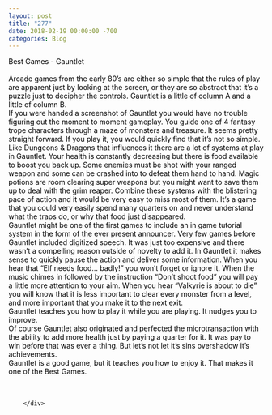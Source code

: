 ```yaml
---
layout: post
title: "277"
date: 2018-02-19 00:00:00 -700
categories: Blog
---
```


<div class="blog-content">
				<div class="paragraph"><span><span style="color:rgb(0, 0, 0)">Best Games - Gauntlet</span></span><br><span></span><br><span><span style="color:rgb(0, 0, 0)">Arcade games from the early 80&rsquo;s are either so simple that the rules of play are apparent just by looking at the screen, or they are so abstract that it&rsquo;s a puzzle just to decipher the controls. Gauntlet is a little of column A and a little of column B.</span></span><br><span></span><span><span style="color:rgb(0, 0, 0)">If you were handed a screenshot of Gauntlet you would have no trouble figuring out the moment to moment gameplay. You guide one of 4 fantasy trope characters through a maze of monsters and treasure. It seems pretty straight forward. If you play it, you would quickly find that it&rsquo;s not so simple.</span></span><br><span></span><span><span style="color:rgb(0, 0, 0)">Like Dungeons &amp; Dragons that influences it there are a lot of systems at play in Gauntlet. Your health is constantly decreasing but there is food available to boost you back up. Some enemies must be shot with your ranged weapon and some can be crashed into to defeat them hand to hand. Magic potions are room clearing super weapons but you might want to save them up to deal with the grim reaper. Combine these systems with the blistering pace of action and it would be very easy to miss most of them. It&rsquo;s a game that you could very easily spend many quarters on and never understand what the traps do, or why that food just disappeared. </span></span><br><span></span><span><span style="color:rgb(0, 0, 0)">Gauntlet might be one of the first games to include an in game tutorial system in the form of the ever present announcer. Very few games before Gauntlet included digitized speech. It was just too expensive and there wasn&rsquo;t a compelling reason outside of novelty to add it. In Gauntlet it makes sense to quickly pause the action and deliver some information. When you hear that &ldquo;Elf needs food&hellip; badly!&rdquo; you won&rsquo;t forget or ignore it. When the music chimes in followed by the instruction &ldquo;Don&rsquo;t shoot food&rdquo; you will pay a little more attention to your aim. When you hear &ldquo;Valkyrie is about to die&rdquo; you will know that it is less important to clear every monster from a level, and more important that you make it to the next exit.</span></span><br><span></span><span><span style="color:rgb(0, 0, 0)">Gauntlet teaches you how to play it while you are playing. It nudges you to improve. </span></span><br><span></span><span><span style="color:rgb(0, 0, 0)">Of course Gauntlet also originated and perfected the microtransaction with the ability to add more health just by paying a quarter for it. It was pay to win before that was ever a thing. But let&rsquo;s not let it&rsquo;s sins overshadow it&rsquo;s achievements. </span></span><br><span></span><span><span style="color:rgb(0, 0, 0)">Gauntlet is a good game, but it teaches you how to enjoy it. That makes it one of the Best Games.</span></span><br><span></span><br>&#8203;</div>

		</div>
        